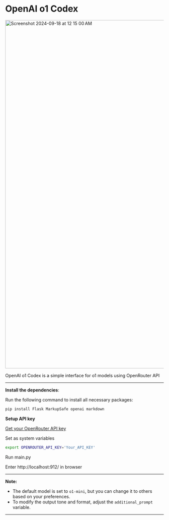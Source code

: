 # OpenAI o1 Codex

<img width="1105" alt="Screenshot 2024-09-18 at 12 15 00 AM" src="https://github.com/user-attachments/assets/b523f79b-8df2-4516-81e6-2a1afac0f6b0">

OpenAI o1 Codex is a simple interface for o1 models using OpenRouter API


---

**Install the dependencies**:
   
   Run the following command to install all necessary packages:

   ```bash
   pip install Flask MarkupSafe openai markdown
   ```

**Setup API key**

   [Get your OpenRouter API key](https://openrouter.ai/settings/keys)

   Set as system variables

   ```bash
export OPENROUTER_API_KEY='Your_API_KEY'
```




Run main.py


Enter http://localhost:912/ in browser


---

**Note:**

- The default model is set to `o1-mini`, but you can change it to others based on your preferences.
- To modify the output tone and format, adjust the `additional_prompt` variable.

---
